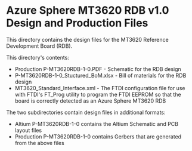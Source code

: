 # Azure Sphere MT3620 RDB v1.0 Design and Production Files

This directory contains the design files for the MT3620 Reference Development Board (RDB).

This directory's contents:
- Production P-MT3620RDB-1-0.PDF -  Schematic for the RDB design
- P-MT3620RDB-1-0_Stuctured_BoM.xlsx - Bill of materials for the RDB design
- MT3620_Standard_Interface.xml - The FTDI configuration file for use with FTDI's FT_Prog utility to program the FTDI EEPROM so that     the board is correctly detected as an Azure Sphere MT3620 RDB

The two subdirectories contain design files in additional formats:
- Altium P-MT3620RDB-1-0 contains the Altium Schematic and PCB layout files
- Production P-MT3620RDB-1-0 contains Gerbers that are generated from the above files

